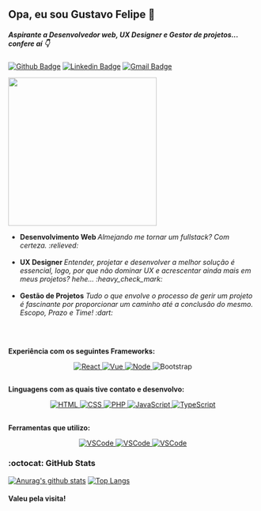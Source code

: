 ## Opa, eu sou  Gustavo Felipe 👋
  ##### Aspirante a Desenvolvedor web, UX Designer e Gestor de projetos... confere aí :point_down:
  [![Github Badge](https://img.shields.io/badge/-Github-000?style=flat-square&logo=Github&logoColor=white&link=https://github.com/gustavofbc)](https://github.com/gustavofbc) 
  [![Linkedin Badge](https://img.shields.io/badge/-LinkedIn-blue?style=flat-square&logo=Linkedin&logoColor=white&link=https://www.linkedin.com/in/gustavo-felipe-batista-carneiro-9342171a8/)](https://www.linkedin.com/in/gustavo-felipe-batista-carneiro-9342171a8/) 
  [![Gmail Badge](https://img.shields.io/badge/-Gmail-c14438?style=flat-square&logo=Gmail&logoColor=white&link=mailto:gustavo.felipebc@gmail.com)](mailto:gustavo.felipebc@gmail.com)
  
  <img  width="300" src="https://miro.medium.com/max/680/1*VON9gHTrzeHZbHfXsqfzEA.gif" />
  <ul>
    <li> 
      <b>Desenvolvimento Web </b> <i> Almejando me tornar um fullstack? Com certeza. :relieved:</i>
  </li>
  
<br />
    <li> <b>UX Designer </b> <i>Entender, projetar e desenvolver a melhor solução é essencial, logo, por que não dominar UX e acrescentar ainda mais em meus projetos?      hehe... :heavy_check_mark: </i> 
    </li>
<br />
    <li>
      <b>Gestão de Projetos</b> <i>Tudo o que envolve o processo de gerir um projeto é fascinante por proporcionar um caminho até a conclusão do mesmo. Escopo, Prazo e Time! :dart:</i>
    </li>
  </ul>
<br />

##
<b>Experiência com os seguintes Frameworks:</b>
<p align="center">
  <a href="https://github.com/gustavofbc">
    <img 
       src ="https://github.com/gustavofbc/ColoredBadges/blob/master/svg/dev/frameworks/react_logo.svg"        alt ="React" style ="vertical-align: top; margem: 6px 4px">
  </a>
  <a href="https://github.com/gustavofbc">
    <img 
       src ="https://github.com/gustavofbc/ColoredBadges/blob/master/svg/dev/frameworks/vuejs.svg"          alt ="Vue" style ="vertical-align: top; margem: 6px 4px">
  </a>
    <a href="https://github.com/gustavofbc">
    <img 
       src ="https://github.com/gustavofbc/ColoredBadges/blob/master/svg/dev/frameworks/nodejs_larger.svg"          alt ="Node" style ="vertical-align: top; margem: 6px 4px">
  </a
  <a href="https://github.com/gustavofbc">
    <img 
       src ="https://github.com/gustavofbc/ColoredBadges/blob/master/svg/dev/frameworks/bootstrap.svg"          alt ="Bootstrap" style ="vertical-align: top; margem: 6px 4px">
  </a
</p>

##
<b>Linguagens com as quais tive contato e desenvolvo:</b>
<p align="center">
  <a href="https://github.com/gustavofbc">
    <img 
       src ="https://github.com/gustavofbc/ColoredBadges/blob/master/svg/dev/languages/html.svg"        alt ="HTML" style ="vertical-align: top; margem: 6px 4px">
  </a>
  <a href="https://github.com/gustavofbc">
    <img 
       src ="https://github.com/gustavofbc/ColoredBadges/blob/master/svg/dev/languages/css3.svg"        alt ="CSS" style ="vertical-align: top; margem: 6px 4px">
  </a>
  <a href="https://github.com/gustavofbc">
    <img 
       src ="https://github.com/gustavofbc/ColoredBadges/blob/master/svg/dev/languages/php.svg"        alt ="PHP" style ="vertical-align: top; margem: 6px 4px">
  </a>
  <a href="https://github.com/gustavofbc">
    <img 
       src ="https://github.com/gustavofbc/ColoredBadges/blob/master/svg/dev/languages/js.svg"        alt ="JavaScript" style ="vertical-align: top; margem: 6px 4px">
  </a>
  <a href="https://github.com/gustavofbc">
    <img 
       src ="https://github.com/gustavofbc/ColoredBadges/blob/master/svg/dev/languages/typescript.svg"        alt ="TypeScript" style ="vertical-align: top; margem: 6px 4px">
  </a>
</p>

##
<b>Ferramentas que utilizo:</b>
<p align="center">
  <a href="https://github.com/gustavofbc">
    <img 
       src ="https://github.com/gustavofbc/ColoredBadges/blob/master/svg/dev/tools/visualstudio_code.svg"        alt ="VSCode" style ="vertical-align: top; margem: 6px 4px">
  </a>
    <a href="https://github.com/gustavofbc">
    <img 
       src ="https://github.com/gustavofbc/ColoredBadges/blob/master/svg/dev/tools/jetbrains_phpstorm.svg"        alt ="VSCode" style ="vertical-align: top; margem: 6px 4px">
  </a>
      <a href="https://github.com/gustavofbc">
    <img 
       src ="https://github.com/gustavofbc/ColoredBadges/blob/master/svg/dev/tools/git.svg"        alt ="VSCode" style ="vertical-align: top; margem: 6px 4px">
  </a>
</p>

### :octocat: GitHub Stats 
[![Anurag's github stats](https://github-readme-stats.vercel.app/api?username=gustavofbc&theme=buefy&show_icons=true)](https://github.com/anuraghazra/github-readme-stats)  [![Top Langs](https://github-readme-stats.vercel.app/api/top-langs/?username=gustavofbc&layout=compact&theme=buefy)](https://github.com/anuraghazra/github-readme-stats)

#### Valeu pela visita!
